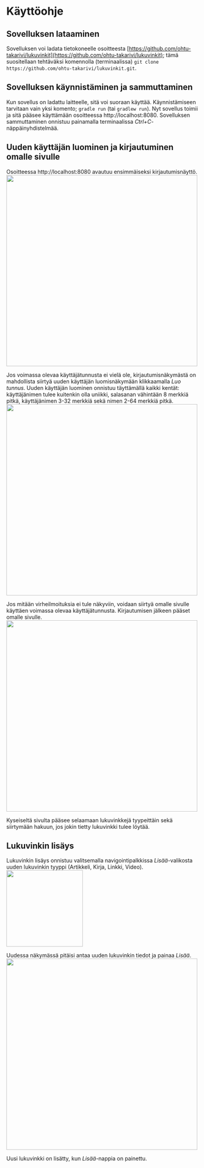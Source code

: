 # Käyttöohje  

## Sovelluksen lataaminen 
Sovelluksen voi ladata tietokoneelle osoitteesta [https://github.com/ohtu-takarivi/lukuvinkit](https://github.com/ohtu-takarivi/lukuvinkit); tämä suositellaan tehtäväksi komennolla (terminaalissa) `git clone https://github.com/ohtu-takarivi/lukuvinkit.git`.

## Sovelluksen käynnistäminen ja sammuttaminen  
Kun sovellus on ladattu laitteelle, sitä voi suoraan käyttää. Käynnistämiseen tarvitaan vain yksi komento; `gradle run` (tai `gradlew run`). Nyt sovellus toimii ja sitä pääsee käyttämään osoitteessa http://localhost:8080. Sovelluksen sammuttaminen onnistuu painamalla terminaalissa _Ctrl+C_-näppäinyhdistelmää.

## Uuden käyttäjän luominen ja kirjautuminen omalle sivulle  
Osoitteessa http://localhost:8080 avautuu ensimmäiseksi kirjautumisnäyttö.   
<img src="https://github.com/ohtu-takarivi/lukuvinkit/blob/master/documentation/pictures/loginScreen.png" width="500">  

Jos voimassa olevaa käyttäjätunnusta ei vielä ole, kirjautumisnäkymästä on mahdollista siirtyä uuden käyttäjän luomisnäkymään klikkaamalla _Luo tunnus_. Uuden käyttäjän luominen onnistuu täyttämällä kaikki kentät: käyttäjänimen tulee kuitenkin olla uniikki, salasanan vähintään 8 merkkiä pitkä, käyttäjänimen 3-32 merkkiä sekä nimen 2-64 merkkiä pitkä.
<img src="https://github.com/ohtu-takarivi/lukuvinkit/blob/master/documentation/pictures/newUserRegistration.png" width="500">   

Jos mitään virheilmoituksia ei tule näkyviin, voidaan siirtyä omalle sivulle käyttäen voimassa olevaa käyttäjätunnusta. Kirjautumisen jälkeen pääset omalle sivulle.  
<img src="https://github.com/ohtu-takarivi/lukuvinkit/blob/master/documentation/pictures/userMainPage.png" width="500">  

Kyseiseltä sivulta pääsee selaamaan lukuvinkkejä tyypeittäin sekä siirtymään hakuun, jos jokin tietty lukuvinkki tulee löytää.

## Lukuvinkin lisäys  
Lukuvinkin lisäys onnistuu valitsemalla navigointipalkkissa _Lisää_-valikosta uuden lukuvinkin tyyppi (Artikkeli, Kirja, Linkki, Video).  
<img src="https://github.com/ohtu-takarivi/lukuvinkit/blob/master/documentation/pictures/newTip.png" width="200">   

Uudessa näkymässä pitäisi antaa uuden lukuvinkin tiedot ja painaa _Lisää_.  
<img src="https://github.com/ohtu-takarivi/lukuvinkit/blob/master/documentation/pictures/newBook.png" width="500">   

Uusi lukuvinkki on lisätty, kun _Lisää_-nappia on painettu.
